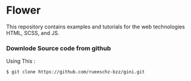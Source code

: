 # Flower
This repository contains examples and tutorials for the web technologies HTML, SCSS, and JS.

### Downlode Source code from github
Using This :

```
$ git clone https://github.com/rueeschz-bzz/gini.git
```
